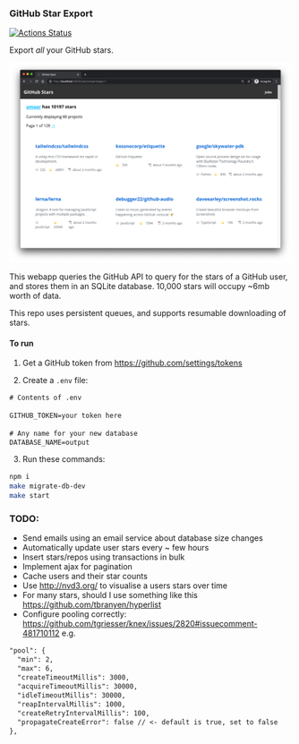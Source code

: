 ### GitHub Star Export

[![Actions Status](https://github.com/umaar/export-github-stars/workflows/Node%20CI/badge.svg)](https://github.com/umaar/export-github-stars/actions)

Export _all_ your GitHub stars.

![preview.png](preview.png)


This webapp queries the GitHub API to query for the stars of a GitHub user, and stores them in an SQLite database. 10,000 stars will occupy ~6mb worth of data.

This repo uses persistent queues, and supports resumable downloading of stars.

#### To run

1. Get a GitHub token from https://github.com/settings/tokens

2. Create a `.env` file:

```
# Contents of .env

GITHUB_TOKEN=your token here

# Any name for your new database
DATABASE_NAME=output
```

3. Run these commands:

```sh
npm i
make migrate-db-dev
make start
```

### TODO:

- Send emails using an email service about database size changes
- Automatically update user stars every ~ few hours
- Insert stars/repos using transactions in bulk
- Implement ajax for pagination
- Cache users and their star counts
- Use http://nvd3.org/ to visualise a users stars over time
- For many stars, should I use something like this https://github.com/tbranyen/hyperlist
- Configure pooling correctly: https://github.com/tgriesser/knex/issues/2820#issuecomment-481710112 e.g. 

```
"pool": {
  "min": 2,
  "max": 6,
  "createTimeoutMillis": 3000,
  "acquireTimeoutMillis": 30000,
  "idleTimeoutMillis": 30000,
  "reapIntervalMillis": 1000,
  "createRetryIntervalMillis": 100,
  "propagateCreateError": false // <- default is true, set to false
},
```
